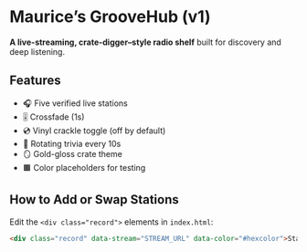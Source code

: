 # Maurice’s GrooveHub (v1)

**A live-streaming, crate-digger–style radio shelf** built for discovery and deep listening.

## Features
- 🎧 Five verified live stations
- 🎚 Crossfade (1s)
- 💿 Vinyl crackle toggle (off by default)
- 🧠 Rotating trivia every 10s
- 🪞 Gold-gloss crate theme
- 🟫 Color placeholders for testing

## How to Add or Swap Stations
Edit the `<div class="record">` elements in `index.html`:
```html
<div class="record" data-stream="STREAM_URL" data-color="#hexcolor">Station Name</div>
